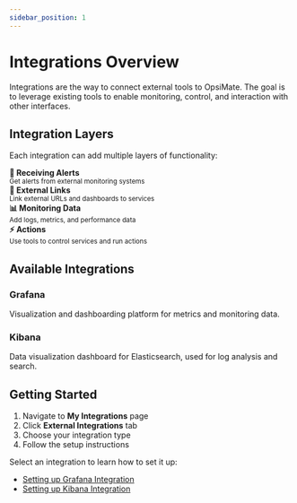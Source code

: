 ```yaml
---
sidebar_position: 1
---
```


# Integrations Overview

Integrations are the way to connect external tools to OpsiMate. The goal is to leverage existing tools to enable monitoring, control, and interaction with other interfaces.

## Integration Layers

Each integration can add multiple layers of functionality:

<div style={{display: 'grid', gridTemplateColumns: 'repeat(auto-fit, minmax(250px, 1fr))', gap: '15px', margin: '20px 0'}}>
  <div style={{padding: '15px', backgroundColor: '#f8f9fa', borderRadius: '8px', border: '1px solid #e9ecef'}}>
    <strong>🚨 Receiving Alerts</strong><br/>
    <small>Get alerts from external monitoring systems</small>
  </div>
  <div style={{padding: '15px', backgroundColor: '#f8f9fa', borderRadius: '8px', border: '1px solid #e9ecef'}}>
    <strong>🔗 External Links</strong><br/>
    <small>Link external URLs and dashboards to services</small>
  </div>
  <div style={{padding: '15px', backgroundColor: '#f8f9fa', borderRadius: '8px', border: '1px solid #e9ecef'}}>
    <strong>📊 Monitoring Data</strong><br/>
    <small>Add logs, metrics, and performance data</small>
  </div>
  <div style={{padding: '15px', backgroundColor: '#f8f9fa', borderRadius: '8px', border: '1px solid #e9ecef'}}>
    <strong>⚡ Actions</strong><br/>
    <small>Use tools to control services and run actions</small>
  </div>
</div>

## Available Integrations

### Grafana
Visualization and dashboarding platform for metrics and monitoring data.

### Kibana
Data visualization dashboard for Elasticsearch, used for log analysis and search.

## Getting Started

1. Navigate to **My Integrations** page
2. Click **External Integrations** tab  
3. Choose your integration type
4. Follow the setup instructions

Select an integration to learn how to set it up:

- [Setting up Grafana Integration](/integrations/grafana)
- [Setting up Kibana Integration](/integrations/kibana)
